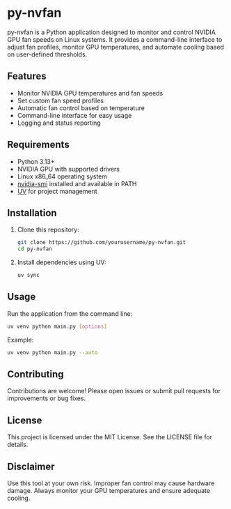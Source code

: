 # py-nvfan

py-nvfan is a Python application designed to monitor and control NVIDIA GPU fan speeds on Linux systems. It provides a command-line interface to adjust fan profiles, monitor GPU temperatures, and automate cooling based on user-defined thresholds.

## Features
- Monitor NVIDIA GPU temperatures and fan speeds
- Set custom fan speed profiles
- Automatic fan control based on temperature
- Command-line interface for easy usage
- Logging and status reporting

## Requirements
- Python 3.13+
- NVIDIA GPU with supported drivers
- Linux x86_64 operating system
- [nvidia-smi](https://developer.nvidia.com/nvidia-system-management-interface) installed and available in PATH
- [UV](https://github.com/astral-sh/uv) for project management

## Installation
1. Clone this repository:
   ```bash
   git clone https://github.com/yourusername/py-nvfan.git
   cd py-nvfan
   ```
2. Install dependencies using UV:
   ```bash
   uv sync
   ```


## Usage
Run the application from the command line:
```bash
uv venv python main.py [options]
```

Example:
```bash
uv venv python main.py --auto
```

## Contributing
Contributions are welcome! Please open issues or submit pull requests for improvements or bug fixes.

## License
This project is licensed under the MIT License. See the LICENSE file for details.

## Disclaimer
Use this tool at your own risk. Improper fan control may cause hardware damage. Always monitor your GPU temperatures and ensure adequate cooling.
